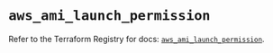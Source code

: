 # `aws_ami_launch_permission`

Refer to the Terraform Registry for docs: [`aws_ami_launch_permission`](https://registry.terraform.io/providers/hashicorp/aws/5.41.0/docs/resources/ami_launch_permission).
